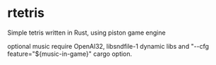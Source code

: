 # rtetris
Simple tetris written in Rust, using piston game engine

optional music require OpenAl32, libsndfile-1 dynamic libs and "--cfg feature="${music-in-game}" cargo option. 